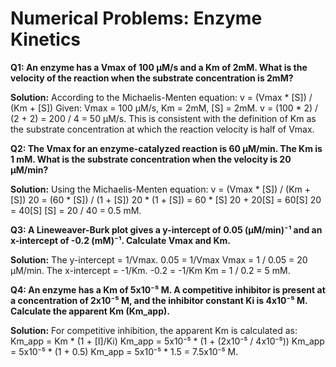 # Numerical Problems: Enzyme Kinetics

**Q1: An enzyme has a Vmax of 100 µM/s and a Km of 2mM. What is the velocity of the reaction when the substrate concentration is 2mM?**

**Solution:**
According to the Michaelis-Menten equation: v = (Vmax * [S]) / (Km + [S])
Given: Vmax = 100 µM/s, Km = 2mM, [S] = 2mM.
v = (100 * 2) / (2 + 2) = 200 / 4 = 50 µM/s.
This is consistent with the definition of Km as the substrate concentration at which the reaction velocity is half of Vmax.

**Q2: The Vmax for an enzyme-catalyzed reaction is 60 µM/min. The Km is 1 mM. What is the substrate concentration when the velocity is 20 µM/min?**

**Solution:**
Using the Michaelis-Menten equation: v = (Vmax * [S]) / (Km + [S])
20 = (60 * [S]) / (1 + [S])
20 * (1 + [S]) = 60 * [S]
20 + 20[S] = 60[S]
20 = 40[S]
[S] = 20 / 40 = 0.5 mM.

**Q3: A Lineweaver-Burk plot gives a y-intercept of 0.05 (µM/min)⁻¹ and an x-intercept of -0.2 (mM)⁻¹. Calculate Vmax and Km.**

**Solution:**
The y-intercept = 1/Vmax.
0.05 = 1/Vmax
Vmax = 1 / 0.05 = 20 µM/min.
The x-intercept = -1/Km.
-0.2 = -1/Km
Km = 1 / 0.2 = 5 mM.

**Q4: An enzyme has a Km of 5x10⁻⁵ M. A competitive inhibitor is present at a concentration of 2x10⁻⁵ M, and the inhibitor constant Ki is 4x10⁻⁵ M. Calculate the apparent Km (Km_app).**

**Solution:**
For competitive inhibition, the apparent Km is calculated as: Km_app = Km * (1 + [I]/Ki)
Km_app = 5x10⁻⁵ * (1 + (2x10⁻⁵ / 4x10⁻⁵))
Km_app = 5x10⁻⁵ * (1 + 0.5)
Km_app = 5x10⁻⁵ * 1.5 = 7.5x10⁻⁵ M.
